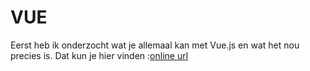 # VUE
Eerst heb ik onderzocht wat je allemaal kan met Vue.js en wat het nou precies is. Dat kun je hier vinden :[online url](https://roycsuka.github.io/portfolio/)
